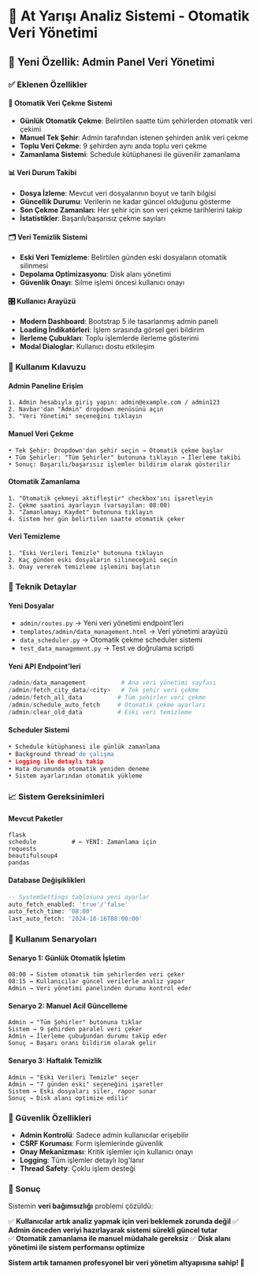 # 🏇 At Yarışı Analiz Sistemi - Otomatik Veri Yönetimi

## 🎉 Yeni Özellik: Admin Panel Veri Yönetimi

### ✅ Eklenen Özellikler

#### 🤖 Otomatik Veri Çekme Sistemi
- **Günlük Otomatik Çekme**: Belirtilen saatte tüm şehirlerden otomatik veri çekimi
- **Manuel Tek Şehir**: Admin tarafından istenen şehirden anlık veri çekme
- **Toplu Veri Çekme**: 9 şehirden aynı anda toplu veri çekme
- **Zamanlama Sistemi**: Schedule kütüphanesi ile güvenilir zamanlama

#### 📊 Veri Durum Takibi
- **Dosya İzleme**: Mevcut veri dosyalarının boyut ve tarih bilgisi
- **Güncellik Durumu**: Verilerin ne kadar güncel olduğunu gösterme
- **Son Çekme Zamanları**: Her şehir için son veri çekme tarihlerini takip
- **İstatistikler**: Başarılı/başarısız çekme sayıları

#### 🗂️ Veri Temizlik Sistemi
- **Eski Veri Temizleme**: Belirtilen günden eski dosyaların otomatik silinmesi
- **Depolama Optimizasyonu**: Disk alanı yönetimi
- **Güvenlik Onayı**: Silme işlemi öncesi kullanıcı onayı

#### 🎛️ Kullanıcı Arayüzü
- **Modern Dashboard**: Bootstrap 5 ile tasarlanmış admin paneli
- **Loading İndikatörleri**: İşlem sırasında görsel geri bildirim
- **İlerleme Çubukları**: Toplu işlemlerde ilerleme gösterimi
- **Modal Dialoglar**: Kullanıcı dostu etkileşim

### 🚀 Kullanım Kılavuzu

#### Admin Paneline Erişim
```
1. Admin hesabıyla giriş yapın: admin@example.com / admin123
2. Navbar'dan "Admin" dropdown menüsünü açın
3. "Veri Yönetimi" seçeneğini tıklayın
```

#### Manuel Veri Çekme
```
• Tek Şehir: Dropdown'dan şehir seçin → Otomatik çekme başlar
• Tüm Şehirler: "Tüm Şehirler" butonuna tıklayın → İlerleme takibi
• Sonuç: Başarılı/başarısız işlemler bildirim olarak gösterilir
```

#### Otomatik Zamanlama
```
1. "Otomatik çekmeyi aktifleştir" checkbox'ını işaretleyin
2. Çekme saatini ayarlayın (varsayılan: 08:00)
3. "Zamanlamayı Kaydet" butonuna tıklayın
4. Sistem her gün belirtilen saatte otomatik çeker
```

#### Veri Temizleme
```
1. "Eski Verileri Temizle" butonuna tıklayın
2. Kaç günden eski dosyaların silineceğini seçin
3. Onay vererek temizleme işlemini başlatın
```

### 🔧 Teknik Detaylar

#### Yeni Dosyalar
- `admin/routes.py` → Yeni veri yönetimi endpoint'leri
- `templates/admin/data_management.html` → Veri yönetimi arayüzü
- `data_scheduler.py` → Otomatik çekme scheduler sistemi
- `test_data_management.py` → Test ve doğrulama scripti

#### Yeni API Endpoint'leri
```python
/admin/data_management          # Ana veri yönetimi sayfası
/admin/fetch_city_data/<city>   # Tek şehir veri çekme
/admin/fetch_all_data          # Tüm şehirler veri çekme  
/admin/schedule_auto_fetch     # Otomatik çekme ayarları
/admin/clear_old_data          # Eski veri temizleme
```

#### Scheduler Sistemi
```python
• Schedule kütüphanesi ile günlük zamanlama
• Background thread'de çalışma
• Logging ile detaylı takip
• Hata durumunda otomatik yeniden deneme
• Sistem ayarlarından otomatik yükleme
```

### 📈 Sistem Gereksinimleri

#### Mevcut Paketler
```
flask
schedule          # ← YENİ: Zamanlama için
requests
beautifulsoup4
pandas
```

#### Database Değişiklikleri
```sql
-- SystemSettings tablosuna yeni ayarlar
auto_fetch_enabled: 'true'/'false'
auto_fetch_time: '08:00' 
last_auto_fetch: '2024-10-16T08:00:00'
```

### 🎯 Kullanım Senaryoları

#### Senaryo 1: Günlük Otomatik İşletim
```
08:00 → Sistem otomatik tüm şehirlerden veri çeker
08:15 → Kullanıcılar güncel verilerle analiz yapar
Admin → Veri yönetimi panelinden durumu kontrol eder
```

#### Senaryo 2: Manuel Acil Güncelleme  
```
Admin → "Tüm Şehirler" butonuna tıklar
Sistem → 9 şehirden paralel veri çeker
Admin → İlerleme çubuğundan durumu takip eder
Sonuç → Başarı oranı bildirim olarak gelir
```

#### Senaryo 3: Haftalık Temizlik
```
Admin → "Eski Verileri Temizle" seçer
Admin → "7 günden eski" seçeneğini işaretler
Sistem → Eski dosyaları siler, rapor sunar
Sonuç → Disk alanı optimize edilir
```

### 🔐 Güvenlik Özellikleri

- **Admin Kontrolü**: Sadece admin kullanıcılar erişebilir
- **CSRF Koruması**: Form işlemlerinde güvenlik
- **Onay Mekanizması**: Kritik işlemler için kullanıcı onayı  
- **Logging**: Tüm işlemler detaylı log'lanır
- **Thread Safety**: Çoklu işlem desteği

### 🎊 Sonuç

Sistemin **veri bağımsızlığı** problemi çözüldü:

✅ **Kullanıcılar artık analiz yapmak için veri beklemek zorunda değil**
✅ **Admin önceden veriyi hazırlayarak sistemi sürekli güncel tutar**  
✅ **Otomatik zamanlama ile manuel müdahale gereksiz**
✅ **Disk alanı yönetimi ile sistem performansı optimize**

**Sistem artık tamamen profesyonel bir veri yönetim altyapısına sahip! 🚀**